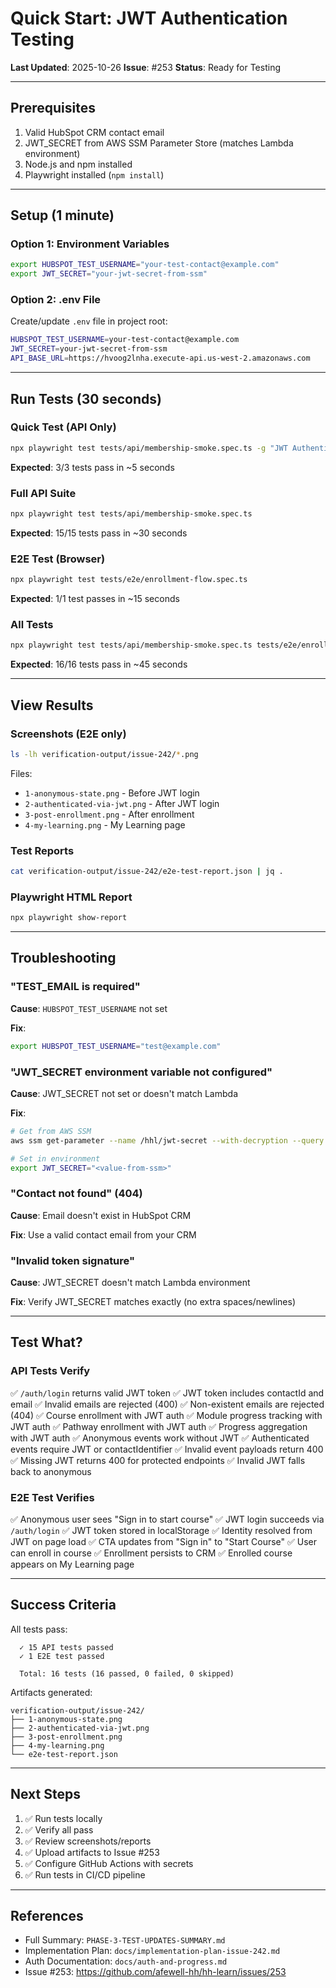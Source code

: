 # Quick Start: JWT Authentication Testing

**Last Updated**: 2025-10-26
**Issue**: #253
**Status**: Ready for Testing

---

## Prerequisites

1. Valid HubSpot CRM contact email
2. JWT_SECRET from AWS SSM Parameter Store (matches Lambda environment)
3. Node.js and npm installed
4. Playwright installed (`npm install`)

---

## Setup (1 minute)

### Option 1: Environment Variables

```bash
export HUBSPOT_TEST_USERNAME="your-test-contact@example.com"
export JWT_SECRET="your-jwt-secret-from-ssm"
```

### Option 2: .env File

Create/update `.env` file in project root:

```bash
HUBSPOT_TEST_USERNAME=your-test-contact@example.com
JWT_SECRET=your-jwt-secret-from-ssm
API_BASE_URL=https://hvoog2lnha.execute-api.us-west-2.amazonaws.com
```

---

## Run Tests (30 seconds)

### Quick Test (API Only)

```bash
npx playwright test tests/api/membership-smoke.spec.ts -g "JWT Authentication"
```

**Expected**: 3/3 tests pass in ~5 seconds

### Full API Suite

```bash
npx playwright test tests/api/membership-smoke.spec.ts
```

**Expected**: 15/15 tests pass in ~30 seconds

### E2E Test (Browser)

```bash
npx playwright test tests/e2e/enrollment-flow.spec.ts
```

**Expected**: 1/1 test passes in ~15 seconds

### All Tests

```bash
npx playwright test tests/api/membership-smoke.spec.ts tests/e2e/enrollment-flow.spec.ts
```

**Expected**: 16/16 tests pass in ~45 seconds

---

## View Results

### Screenshots (E2E only)

```bash
ls -lh verification-output/issue-242/*.png
```

Files:
- `1-anonymous-state.png` - Before JWT login
- `2-authenticated-via-jwt.png` - After JWT login
- `3-post-enrollment.png` - After enrollment
- `4-my-learning.png` - My Learning page

### Test Reports

```bash
cat verification-output/issue-242/e2e-test-report.json | jq .
```

### Playwright HTML Report

```bash
npx playwright show-report
```

---

## Troubleshooting

### "TEST_EMAIL is required"

**Cause**: `HUBSPOT_TEST_USERNAME` not set

**Fix**:
```bash
export HUBSPOT_TEST_USERNAME="test@example.com"
```

### "JWT_SECRET environment variable not configured"

**Cause**: JWT_SECRET not set or doesn't match Lambda

**Fix**:
```bash
# Get from AWS SSM
aws ssm get-parameter --name /hhl/jwt-secret --with-decryption --query Parameter.Value --output text

# Set in environment
export JWT_SECRET="<value-from-ssm>"
```

### "Contact not found" (404)

**Cause**: Email doesn't exist in HubSpot CRM

**Fix**: Use a valid contact email from your CRM

### "Invalid token signature"

**Cause**: JWT_SECRET doesn't match Lambda environment

**Fix**: Verify JWT_SECRET matches exactly (no extra spaces/newlines)

---

## Test What?

### API Tests Verify

✅ `/auth/login` returns valid JWT token
✅ JWT token includes contactId and email
✅ Invalid emails are rejected (400)
✅ Non-existent emails are rejected (404)
✅ Course enrollment with JWT auth
✅ Module progress tracking with JWT auth
✅ Pathway enrollment with JWT auth
✅ Progress aggregation with JWT auth
✅ Anonymous events work without JWT
✅ Authenticated events require JWT or contactIdentifier
✅ Invalid event payloads return 400
✅ Missing JWT returns 400 for protected endpoints
✅ Invalid JWT falls back to anonymous

### E2E Test Verifies

✅ Anonymous user sees "Sign in to start course"
✅ JWT login succeeds via `/auth/login`
✅ JWT token stored in localStorage
✅ Identity resolved from JWT on page load
✅ CTA updates from "Sign in" to "Start Course"
✅ User can enroll in course
✅ Enrollment persists to CRM
✅ Enrolled course appears on My Learning page

---

## Success Criteria

All tests pass:
```
  ✓ 15 API tests passed
  ✓ 1 E2E test passed

  Total: 16 tests (16 passed, 0 failed, 0 skipped)
```

Artifacts generated:
```
verification-output/issue-242/
├── 1-anonymous-state.png
├── 2-authenticated-via-jwt.png
├── 3-post-enrollment.png
├── 4-my-learning.png
└── e2e-test-report.json
```

---

## Next Steps

1. ✅ Run tests locally
2. ✅ Verify all pass
3. ✅ Review screenshots/reports
4. ✅ Upload artifacts to Issue #253
5. ✅ Configure GitHub Actions with secrets
6. ✅ Run tests in CI/CD pipeline

---

## References

- Full Summary: `PHASE-3-TEST-UPDATES-SUMMARY.md`
- Implementation Plan: `docs/implementation-plan-issue-242.md`
- Auth Documentation: `docs/auth-and-progress.md`
- Issue #253: https://github.com/afewell-hh/hh-learn/issues/253
